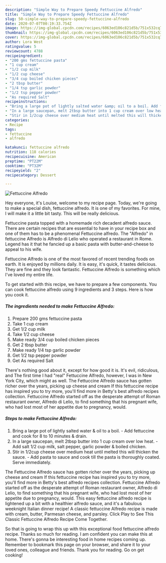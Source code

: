 ```yaml
---
description: "Simple Way to Prepare Speedy Fettuccine Alfredo"
title: "Simple Way to Prepare Speedy Fettuccine Alfredo"
slug: 50-simple-way-to-prepare-speedy-fettuccine-alfredo
date: 2020-07-07T00:19:33.754Z
image: https://img-global.cpcdn.com/recipes/6063ed106c821d5b/751x532cq70/fettuccine-alfredo-recipe-main-photo.jpg
thumbnail: https://img-global.cpcdn.com/recipes/6063ed106c821d5b/751x532cq70/fettuccine-alfredo-recipe-main-photo.jpg
cover: https://img-global.cpcdn.com/recipes/6063ed106c821d5b/751x532cq70/fettuccine-alfredo-recipe-main-photo.jpg
author: Lora West
ratingvalue: 5
reviewcount: 4788
recipeingredient:
- "200 gms fettuccine pasta"
- "1 cup cream"
- "1/2 cup milk"
- "1/2 cup cheese"
- "3/4 cup boiled chicken pieces"
- "2 tbsp butter"
- "1/4 tsp garlic powder"
- "1/2 tsp pepper powder"
- "As required Salt"
recipeinstructions:
- "Bring a large pot of lightly salted water &amp; oil to a boil. Add fettuccine and cook for 8 to 10 minutes &amp; drain."
- "In a large saucepan, melt 2tbsp butter into 1 cup cream over low heat. Add salt 1/2 cup milk, salt pepper, garlic powder &amp; boiled chicken."
- "Stir in 1/2cup cheese over medium heat until melted this will thicken the sauce. Add pasta to sauce and cook till the pasta is thoroughly coated. Serve immediately."
categories:
- Recipe
tags:
- fettuccine
- alfredo

katakunci: fettuccine alfredo 
nutrition: 118 calories
recipecuisine: American
preptime: "PT22M"
cooktime: "PT32M"
recipeyield: "2"
recipecategory: Dessert

---
```



![Fettuccine Alfredo](https://img-global.cpcdn.com/recipes/6063ed106c821d5b/751x532cq70/fettuccine-alfredo-recipe-main-photo.jpg)

Hey everyone, it's Louise, welcome to my recipe page. Today, we're going to make a special dish, fettuccine alfredo. It is one of my favorites. For mine, I will make it a little bit tasty. This will be really delicious.

Fettuccine pasta topped with a homemade rich decadent alfredo sauce. There are certain recipes that are essential to have in your recipe box and one of them has to be a phenomenal Fettuccine alfredo. The &#34;Alfredo&#34; in fettuccine Alfredo is Alfredo di Lelio who operated a restaurant in Rome. Legend has it that he fancied up a basic pasta with butter-and-cheese to appeal to his wife.

Fettuccine Alfredo is one of the most favored of recent trending foods on earth. It is enjoyed by millions daily. It is easy, it's quick, it tastes delicious. They are fine and they look fantastic. Fettuccine Alfredo is something which I've loved my entire life.


To get started with this recipe, we have to prepare a few components. You can cook fettuccine alfredo using 9 ingredients and 3 steps. Here is how you cook it.

<!--inarticleads1-->

##### The ingredients needed to make Fettuccine Alfredo:

1. Prepare 200 gms fettuccine pasta
1. Take 1 cup cream
1. Get 1/2 cup milk
1. Take 1/2 cup cheese
1. Make ready 3/4 cup boiled chicken pieces
1. Get 2 tbsp butter
1. Make ready 1/4 tsp garlic powder
1. Get 1/2 tsp pepper powder
1. Get As required Salt


There&#39;s nothing good about it, except for how good it is. It&#39;s evil, ridiculous, and The first time I had &#34;real&#34; Fettuccine Alfredo, however, I was in New York City, which might as well. The Fettuccine Alfredo sauce has gotten richer over the years, picking up cheese and cream If this fettuccine recipe has inspired you to try more, you&#39;ll find more in Betty&#39;s best alfredo recipes collection. Fettuccine Alfredo started off as the desperate attempt of Roman restaurant owner, Alfredo di Lelio, to find something that his pregnant wife, who had lost most of her appetite due to pregnancy, would. 

<!--inarticleads2-->

##### Steps to make Fettuccine Alfredo:

1. Bring a large pot of lightly salted water &amp; oil to a boil. - Add fettuccine and cook for 8 to 10 minutes &amp; drain.
1. In a large saucepan, melt 2tbsp butter into 1 cup cream over low heat. - Add salt 1/2 cup milk, salt pepper, garlic powder &amp; boiled chicken.
1. Stir in 1/2cup cheese over medium heat until melted this will thicken the sauce. - Add pasta to sauce and cook till the pasta is thoroughly coated. Serve immediately.


The Fettuccine Alfredo sauce has gotten richer over the years, picking up cheese and cream If this fettuccine recipe has inspired you to try more, you&#39;ll find more in Betty&#39;s best alfredo recipes collection. Fettuccine Alfredo started off as the desperate attempt of Roman restaurant owner, Alfredo di Lelio, to find something that his pregnant wife, who had lost most of her appetite due to pregnancy, would. This easy fettuccine alfredo recipe is lightened up a bit with a healthier alfredo sauce, and it&#39;s a fabulous weeknight Italian dinner recipe! A classic fettuccine Alfredo recipe is made with cream, butter, Parmesan cheese, and parsley. Click Play to See This Classic Fettuccine Alfredo Recipe Come Together. 

So that is going to wrap this up with this exceptional food fettuccine alfredo recipe. Thanks so much for reading. I am confident you can make this at home. There's gonna be interesting food in home recipes coming up. Remember to bookmark this page on your browser, and share it to your loved ones, colleague and friends. Thank you for reading. Go on get cooking!
